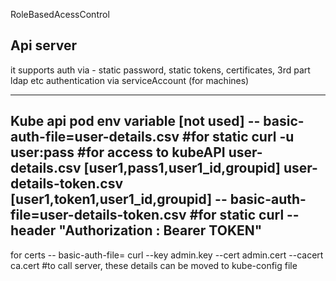 RoleBasedAcessControl

Api server 
-----------
it supports auth via - static password, static tokens, certificates, 3rd part ldap etc
authentication via  serviceAccount (for machines)

-----
Kube api pod env variable [not used]
-- basic-auth-file=user-details.csv #for static 
curl <kube-api> -u user:pass  #for access to kubeAPI
user-details.csv
[user1,pass1,user1_id,groupid]
user-details-token.csv
[user1,token1,user1_id,groupid]
-- basic-auth-file=user-details-token.csv #for static 
curl <kube-api> --header "Authorization : Bearer TOKEN"
----


for certs
-- basic-auth-file=
curl <kube-api> --key admin.key --cert admin.cert --cacert ca.cert  #to call server, these details can be moved to kube-config file 

